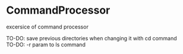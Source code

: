# CommandProcessor
excersice of command processor

TO-DO: save previous directories when changing it with cd command
</br>
TO-DO: -r param to ls command
